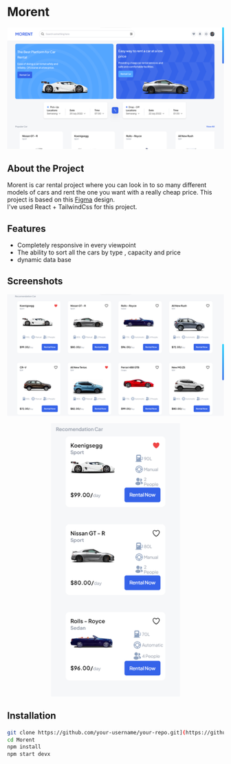 # Morent

![Project Logo](image_2025-02-12_225913814.png)

## About the Project
Morent is car rental project where you can look in to so many different models of cars and rent the one you want with a really cheap price. This project is based on this [Figma](https://www.figma.com/design/1H0CqqHXNogN0c5E6WpEqI/Car-Rent-Website-Design---Pickolab-Studio-(Community)?node-id=1-5&p=f&t=Ruk5V5VOFYlUtEXa-0) design.  
I've used React + TailwindCss for this project.

## Features
- Completely responsive in every viewpoint
- The ability to sort all the cars by type , capacity and price
- dynamic data base

## Screenshots
![2](desktop.png) 
<p align="center">
  <img src="mobile.png" width="300" alt="Description">
</p>

## Installation
```bash
git clone https://github.com/your-username/your-repo.git](https://github.com/SeyedAliNajafi/Morent
cd Morent
npm install
npm start devx


